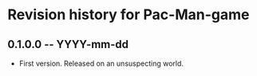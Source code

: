 # Revision history for Pac-Man-game

## 0.1.0.0  -- YYYY-mm-dd

* First version. Released on an unsuspecting world.
